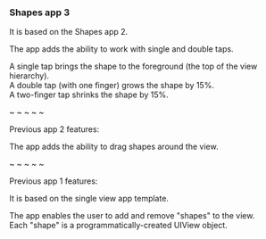 ###  Shapes app 3

It is based on the Shapes app 2.

The app adds the ability to work with single and double taps.

A single tap brings the shape to the foreground (the top of the view hierarchy).  
A double tap (with one finger) grows the shape by 15%.  
A two-finger tap shrinks the shape by 15%.

~ ~ ~ ~ ~ 

Previous app 2 features:

The app adds the ability to drag shapes around the view.

~ ~ ~ ~ ~ 

Previous app 1 features:

It is based on the single view app template.

The app enables the user to add and remove "shapes" to the view.  
Each "shape" is a programmatically-created UIView object.  

